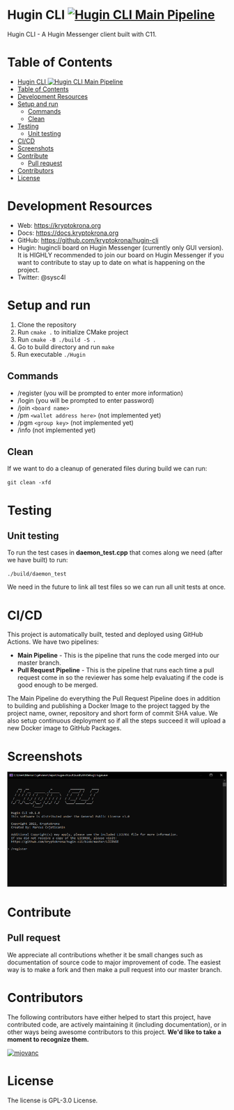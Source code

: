 # Hugin CLI [![Hugin CLI Main Pipeline](https://github.com/kryptokrona/hugin-cli/actions/workflows/main-ci.yml/badge.svg)](https://github.com/kryptokrona/hugin-cli/actions/workflows/main-ci.yml)

Hugin CLI - A Hugin Messenger client built with C11.

# Table of Contents

- [Hugin CLI ![Hugin CLI Main Pipeline](https://github.com/kryptokrona/hugin-cli/actions/workflows/main-ci.yml)](#hugin-cli-)
- [Table of Contents](#table-of-contents)
- [Development Resources](#development-resources)
- [Setup and run](#setup-and-run)
  - [Commands](#commands)
  - [Clean](#clean)
- [Testing](#testing)
  - [Unit testing](#unit-testing)
- [CI/CD](#cicd)
- [Screenshots](#screenshots)
- [Contribute](#contribute)
  - [Pull request](#pull-request)
- [Contributors](#contributors)
- [License](#license)

# Development Resources

- Web: https://kryptokrona.org
- Docs: https://docs.kryptokrona.org
- GitHub: https://github.com/kryptokrona/hugin-cli
- Hugin: hugincli board on Hugin Messenger (currently only GUI version). It is HIGHLY recommended to join our board on Hugin Messenger if you want to contribute to stay up to date on what is happening on the project.
- Twitter: @sysc4l

# Setup and run

1. Clone the repository
2. Run `cmake .` to initialize CMake project
3. Run `cmake -B ./build -S .`
4. Go to build directory and run `make`
5. Run executable `./Hugin`

## Commands

- /register (you will be prompted to enter more information)
- /login (you will be prompted to enter password)
- /join `<board name>`
- /pm `<wallet address here>` (not implemented yet)
- /pgm `<group key>` (not implemented yet)
- /info (not implemented yet)

## Clean

If we want to do a cleanup of generated files during build we can run:

`git clean -xfd`

# Testing

## Unit testing

To run the test cases in **daemon_test.cpp** that comes along we need (after we have built) to run:

`./build/daemon_test`

We need in the future to link all test files so we can run all unit tests at once.

# CI/CD

This project is automatically built, tested and deployed using GitHub Actions. We have two pipelines:

- **Main Pipeline** - This is the pipeline that runs the code merged into our master branch.
- **Pull Request Pipeline** - This is the pipeline that runs each time a pull request come in so the reviewer has some
  help evaluating if the code is good enough to be merged.

The Main Pipeline do everything the Pull Request Pipeline does in addition to building and publishing a Docker Image to
the project tagged by the project name, owner, repository and short form of commit SHA value. We also setup continuous
deployment so if all the steps succeed it will upload a new Docker image to GitHub Packages.

# Screenshots

<img src="resources/screenshot.png">

# Contribute

## Pull request

We appreciate all contributions whether it be small changes such as documentation of source code to major improvement of
code. The easiest way is to make a fork and then make a pull request into our master branch.

# Contributors

The following contributors have either helped to start this project, have contributed
code, are actively maintaining it (including documentation), or in other ways
being awesome contributors to this project. **We'd like to take a moment to recognize them.**

[<img src="https://github.com/mjovanc.png?size=72" alt="mjovanc" width="72">](https://github.com/mjovanc)

# License

The license is GPL-3.0 License.

